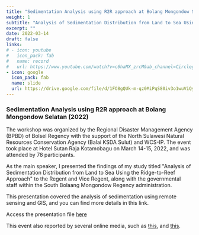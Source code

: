 ```yaml
---
title: "Sedimentation Analysis using R2R approach at Bolang Mongondow Selatan (2022)"
weight: 1
subtitle: "Analysis of Sedimentation Distribution from Land to Sea Using the Ridge-to-Reef Approach"
excerpt: ""
date: 2022-03-14
draft: false
links:
# - icon: youtube
#   icon_pack: fab
#   name: record
#   url: https://www.youtube.com/watch?v=c6haMX_zrcM&ab_channel=CirclegeoMedia
- icon: google
  icon_pack: fab
  name: slide
  url: https://drive.google.com/file/d/1FO8gQUk-m-qz0MiPqS80iv3o1wuViQyF/view?usp=sharing
---
```


### Sedimentation Analysis using R2R approach at Bolang Mongondow Selatan (2022)

The workshop was organized by the Regional Disaster Management Agency (BPBD) of Bolsel Regency with the support of the North Sulawesi Natural Resources Conservation Agency (Balai KSDA Sulut) and WCS-IP. The event took place at Hotel Sutan Raja Kotamobagu on March 14-15, 2022, and was attended by 78 participants.

As the main speaker, I presented the findings of my study titled "Analysis of Sedimentation Distribution from Land to Sea Using the Ridge-to-Reef Approach" to the Regent and Vice Regent, along with the governmental staff within the South Bolaang Mongondow Regency administration.

This presentation covered the analysis of sedimentation using remote sensing and GIS, and you can find more details in this link.

Access the presentation file [here](https://drive.google.com/file/d/1FO8gQUk-m-qz0MiPqS80iv3o1wuViQyF/view?usp=sharing)

This event also reported by several online media, such as [this](https://www.penadata.id/2022/03/18/lokakarya-melihat-bencana-dari-pegunungan/), and [this](https://pantau24.com/2022/03/17/sedimentasi-bencana-di-bolsel-harus-menggunakan-manajemen-yang-teratur/).
